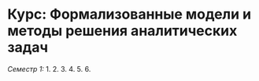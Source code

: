# Курс: Формализованные модели и методы решения аналитических задач

_Семестр 1:_
1. 
2. 
3. 
4. 
5. 
6. 

